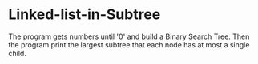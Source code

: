 # Linked-list-in-Subtree
The program gets numbers until '0' and build a Binary Search Tree. Then the program print the largest subtree that each node has at most a single child.
